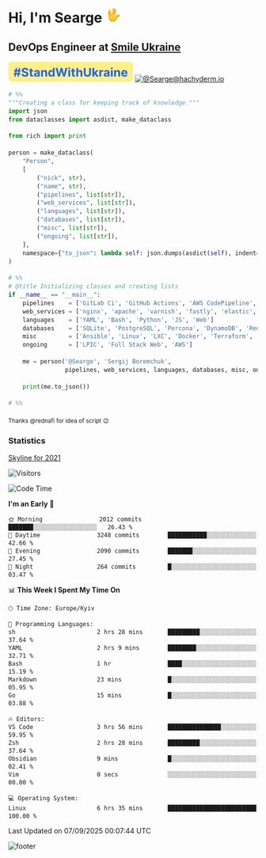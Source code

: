 # Hi, I'm Searge <img src="images/vulcan.webp" style="display: inline-block; margin: 0; height: 2rem" alt="Vulcan salute" />

## DevOps Engineer at [Smile Ukraine](https://smile-ukraine.com/en)

[![Stand With Ukraine](https://raw.githubusercontent.com/vshymanskyy/StandWithUkraine/main/badges/StandWithUkraine.svg)](https://stand-with-ukraine.pp.ua)
<a rel="me" href="https://hachyderm.io/@Searge">![@Searge@hachyderm.io](https://img.shields.io/badge/-@Searge-%232B90D9?logo=mastodon&logoColor=white)</a>

```python
# %%
"""Creating a class for keeping track of knowledge."""
import json
from dataclasses import asdict, make_dataclass

from rich import print

person = make_dataclass(
    "Person",
    [
        ("nick", str),
        ("name", str),
        ("pipelines", list[str]),
        ("web_services", list[str]),
        ("languages", list[str]),
        ("databases", list[str]),
        ("misc", list[str]),
        ("ongoing", list[str]),
    ],
    namespace={"to_json": lambda self: json.dumps(asdict(self), indent=4)},
)

# %%
# @title Initializing classes and creating lists
if __name__ == "__main__":
    pipelines    = ['GitLab Ci', 'GitHub Actions', 'AWS CodePipeline', 'Jenkins']
    web_services = ['nginx', 'apache', 'varnish', 'fastly', 'elastic', 'solr']
    languages    = ['YAML', 'Bash', 'Python', 'JS', 'Web']
    databases    = ['SQLite', 'PostgreSQL', 'Percona', 'DynamoDB', 'Redis']
    misc         = ['Ansible', 'Linux', 'LXC', 'Docker', 'Terraform', 'AWS']
    ongoing      = ['LPIC', 'Full Stack Web', 'AWS']

    me = person('@Searge', 'Sergij Boremchuk',
                pipelines, web_services, languages, databases, misc, ongoing)

    print(me.to_json())

# %%

```

<sub>Thanks @rednafi for idea of script :wink:</sub>

### Statistics

[Skyline for 2021](https://skyline.github.com/Searge/2021)

![Visitors](https://komarev.com/ghpvc/?username=searge&label=Profile%20views&color=0e75b6&style=flat) 
<!--START_SECTION:waka-->
![Code Time](http://img.shields.io/badge/Code%20Time-3%2C703%20hrs%2029%20mins-blue)

**I'm an Early 🐤** 

```text
🌞 Morning                2012 commits        ███████░░░░░░░░░░░░░░░░░░   26.43 % 
🌆 Daytime                3248 commits        ███████████░░░░░░░░░░░░░░   42.66 % 
🌃 Evening                2090 commits        ███████░░░░░░░░░░░░░░░░░░   27.45 % 
🌙 Night                  264 commits         █░░░░░░░░░░░░░░░░░░░░░░░░   03.47 % 
```


📊 **This Week I Spent My Time On** 

```text
🕑︎ Time Zone: Europe/Kyiv

💬 Programming Languages: 
sh                       2 hrs 28 mins       █████████░░░░░░░░░░░░░░░░   37.64 % 
YAML                     2 hrs 9 mins        ████████░░░░░░░░░░░░░░░░░   32.71 % 
Bash                     1 hr                ████░░░░░░░░░░░░░░░░░░░░░   15.19 % 
Markdown                 23 mins             █░░░░░░░░░░░░░░░░░░░░░░░░   05.95 % 
Go                       15 mins             █░░░░░░░░░░░░░░░░░░░░░░░░   03.88 % 

🔥 Editors: 
VS Code                  3 hrs 56 mins       ███████████████░░░░░░░░░░   59.95 % 
Zsh                      2 hrs 28 mins       █████████░░░░░░░░░░░░░░░░   37.64 % 
Obsidian                 9 mins              █░░░░░░░░░░░░░░░░░░░░░░░░   02.41 % 
Vim                      0 secs              ░░░░░░░░░░░░░░░░░░░░░░░░░   00.00 % 

💻 Operating System: 
Linux                    6 hrs 35 mins       █████████████████████████   100.00 % 
```


 Last Updated on 07/09/2025 00:07:44 UTC
<!--END_SECTION:waka-->

![footer](https://capsule-render.vercel.app/api?type=waving&color=gradient&customColorList=14,21&height=82&section=footer)

